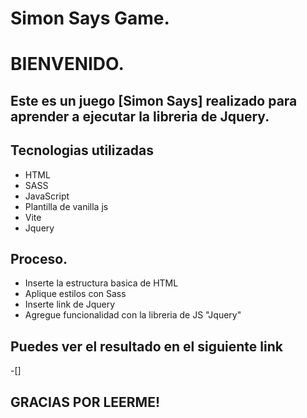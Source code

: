 # Simon Says Game.
# BIENVENIDO.
## Este es un juego [Simon Says] realizado para aprender a ejecutar la libreria  de Jquery.

## Tecnologias utilizadas
- HTML
- SASS
- JavaScript
- Plantilla de vanilla js
- Vite 
- Jquery

## Proceso.
- Inserte la estructura basica de HTML
- Aplique estilos con Sass
- Inserte link de Jquery 
- Agregue funcionalidad con la libreria de JS "Jquery"

## Puedes ver el resultado en el siguiente link
 -[]

## GRACIAS POR LEERME!

